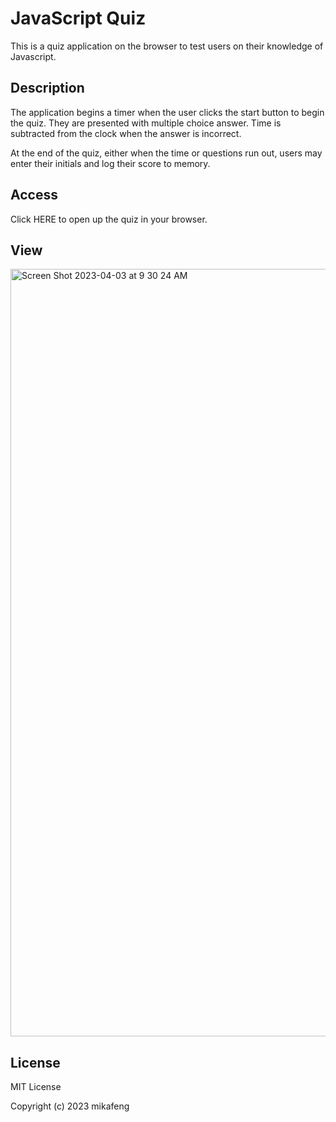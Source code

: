 # JavaScript Quiz

This is a quiz application on the browser to test users on their knowledge of Javascript.

## Description

The application begins a timer when the user clicks the start button to begin the quiz.
They are presented with multiple choice answer. Time is subtracted from the clock when the answer is incorrect.

At the end of the quiz, either when the time or questions run out, users may enter their initials and log their score to memory.

## Access
Click HERE to open up the quiz in your browser.

## View
<img width="1228" alt="Screen Shot 2023-04-03 at 9 30 24 AM" src="https://user-images.githubusercontent.com/110942241/229524730-49185c6b-8be2-4fd6-b5c4-41d193e74d25.png">


## License

MIT License

Copyright (c) 2023 mikafeng


